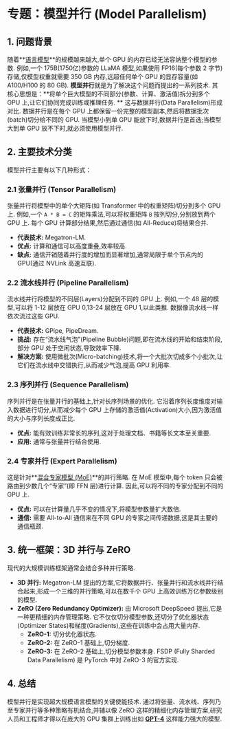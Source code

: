 # 专题：模型并行 (Model Parallelism)
## 1. 问题背景
随着**[语言模型](./Lecture1-Language-Models.md)**的规模越来越大,单个 GPU 的内存已经无法容纳整个模型的参数. 例如,一个 175B(1750亿)参数的 LLaMA 模型,如果使用 FP16(每个参数 2 字节)存储,仅模型权重就需要 350 GB 内存,远超任何单个 GPU 的显存容量(如 A100/H100 的 80 GB). 
**模型并行**就是为了解决这个问题而提出的一系列技术. 其核心思想是：**将单个巨大模型的不同部分(参数、计算、激活值)拆分到多个 GPU 上,让它们协同完成训练或推理任务. **
这与数据并行(Data Parallelism)形成对比. 数据并行是在每个 GPU 上都保留一份完整的模型副本,然后将数据批次(batch)切分给不同的 GPU. 当模型小到单 GPU 能放下时,数据并行是首选;当模型大到单 GPU 放不下时,就必须使用模型并行. 
## 2. 主要技术分类
模型并行主要有以下几种形式：
### 2.1 张量并行 (Tensor Parallelism)
张量并行将模型中的单个大矩阵(如 Transformer 中的权重矩阵)切分到多个 GPU 上. 例如,一个 `A * B = C` 的矩阵乘法,可以将权重矩阵 `B` 按列切分,分别放到两个 GPU 上. 每个 GPU 计算部分结果,然后通过通信(如 All-Reduce)将结果合并. 
*   **代表技术:** Megatron-LM. 
*   **优点:** 计算和通信可以高度重叠,效率较高. 
*   **缺点:** 通信开销随着并行度的增加而显著增加,通常局限于单个节点内的 GPU(通过 NVLink 高速互联). 
### 2.2 流水线并行 (Pipeline Parallelism)
流水线并行将模型的不同层(Layers)分配到不同的 GPU 上. 例如,一个 48 层的模型,可以将 1-12 层放在 GPU 0,13-24 层放在 GPU 1,以此类推. 数据像流水线一样依次流过这些 GPU. 
*   **代表技术:** GPipe, PipeDream. 
*   **挑战:** 存在“流水线气泡”(Pipeline Bubble)问题,即在流水线的开始和结束阶段,部分 GPU 处于空闲状态,导致效率下降. 
*   **解决方案:** 使用微批次(Micro-batching)技术,将一个大批次切成多个小批次,让它们在流水线中交错执行,从而减少气泡,提高 GPU 利用率. 
### 2.3 序列并行 (Sequence Parallelism)
序列并行是在张量并行的基础上,针对长序列场景的优化. 它沿着序列长度维度对输入数据进行切分,从而减少每个 GPU 上存储的激活值(Activation)大小,因为激活值的大小与序列长度成正比. 
*   **优点:** 能有效训练非常长的序列,这对于处理文档、书籍等长文本至关重要. 
*   **应用:** 通常与张量并行结合使用. 
### 2.4 专家并行 (Expert Parallelism)
这是针对**[混合专家模型 (MoE)](./Lecture1-Mixture-of-Experts.md)**的并行策略. 在 MoE 模型中,每个 token 只会被路由到少数几个“专家”(即 FFN 层)进行计算. 因此,可以将不同的专家分配到不同的 GPU 上. 
*   **优点:** 可以在计算量几乎不变的情况下,将模型参数量扩大数倍. 
*   **通信:** 需要 All-to-All 通信来在不同 GPU 的专家之间传递数据,这是其主要的通信瓶颈. 
## 3. 统一框架：3D 并行与 ZeRO
现代的大规模训练框架通常会结合多种并行策略. 
*   **3D 并行:** Megatron-LM 提出的方案,它将数据并行、张量并行和流水线并行结合起来,形成一个三维的并行策略,可以在数千个 GPU 上高效训练万亿参数级别的模型. 
*   **ZeRO (Zero Redundancy Optimizer):** 由 Microsoft DeepSpeed 提出,它是一种更精细的内存管理策略. 它不仅仅切分模型参数,还切分了优化器状态(Optimizer States)和梯度(Gradients),这些在训练中会占用大量内存. 
    *   **ZeRO-1:** 切分优化器状态. 
    *   **ZeRO-2:** 在 ZeRO-1 基础上,切分梯度. 
    *   **ZeRO-3:** 在 ZeRO-2 基础上,切分模型参数本身. FSDP (Fully Sharded Data Parallelism) 是 PyTorch 中对 ZeRO-3 的官方实现. 
## 4. 总结
模型并行是实现超大规模语言模型的关键使能技术. 通过将张量、流水线、序列乃至专家并行等多种策略有机结合,并辅以像 ZeRO 这样的精细化内存管理方案,研究人员和工程师才得以在庞大的 GPU 集群上训练出如 **[GPT-4](./Lecture1-GPT-4.md)** 这样能力强大的模型. 